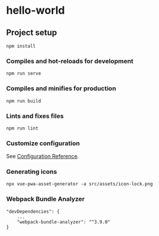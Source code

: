 # hello-world

## Project setup
```
npm install
```

### Compiles and hot-reloads for development
```
npm run serve
```

### Compiles and minifies for production
```
npm run build
```

### Lints and fixes files
```
npm run lint
```

### Customize configuration
See [Configuration Reference](https://cli.vuejs.org/config/).

### Generating icons
```
npx vue-pwa-asset-generator -a src/assets/icon-lock.png 
```

### Webpack Bundle Analyzer
```
"devDependencies": {
    ...
    "webpack-bundle-analyzer": "^3.9.0"
}
```